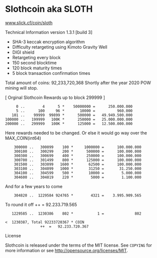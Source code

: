Slothcoin aka SLOTH
===================
   www.slick.cf/coin/sloth

Technical Information version 1.3.1 [build 3]

+ SHA-3 keccak encryption algorithm
+ Difficulty retargeting using Kimoto Gravity Well
+ DIGI shield
+ Retargeting every block
+ 150 second blocktime
+ 120 block maturity times
+ 5 block transaction confirmation times

Total amount of coins: 92,233,720,368
Shortly after the year 2020 POW mining will stop.

[ Orginal Slothcoin Rewards up to block 299999 ]

	     0 ..        4      5 *    50000000 =	   250.000.000
	     5 ..      100     96 *       10000	=	       960.000
	   101 ..    99999  99899 *      500000	=	49.949.500.000
	100000 ..   199999   100K *      250000 =	25.000.000.000
	200000 ..   299999   100K *      125000	=	12.500.000.000

Here rewards needed to be changed. Or else it would go way over the MAX_COIN(int64)

        300000 ..   300099    100 *     1000000 =	   100.000.000
        300100 ..   300299    200 *      500000	=	   100.000.000
        300300 ..   300699    400 *      250000	=	   100.000.000
        300700 ..   301499    800 *      125000	=	   100.000.000
        301500 ..   303099   1600 *       62500	=	   100.000.000
        303100 ..   304099   1000 *       31250 =	    31.250.000
        304100 ..   304599    500 *       10000 =	     5.000.000
        304600 ..   304819    220 *        5000 =	     1.100.000

And for a few years to come

        304820 ..  1229584 924765 *        4321 =	 3.995.909.565

To round it off				++	=	92.233.719.565

       1229585 ..  1230386    802 *           1	=	           802

    <  1230387, Total 92233720367 * COIN	
					++	=	92.233.720.367

License

Slothcoin is released under the terms of the MIT license. See `COPYING` for more
information or see http://opensource.org/licenses/MIT.
